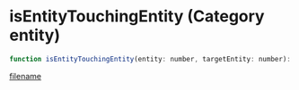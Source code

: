 # isEntityTouchingEntity (Category entity)

```js
function isEntityTouchingEntity(entity: number, targetEntity: number): boolean
```

[filename](isEntityTouchingEntity_m.md ':include')